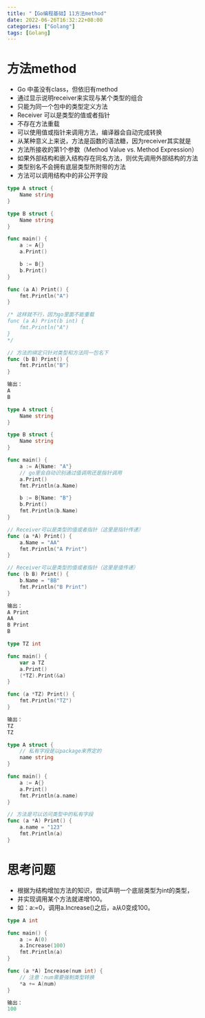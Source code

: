 ```yaml
---
title: "【Go编程基础】11方法method"
date: 2022-06-26T16:32:22+08:00
categories: ["Golang"]
tags: [Golang]
---
```

# 方法method
- Go 中虽没有class，但依旧有method
- 通过显示说明receiver来实现与某个类型的组合
- 只能为同一个包中的类型定义方法
- Receiver 可以是类型的值或者指针
- 不存在方法重载
- 可以使用值或指针来调用方法，编译器会自动完成转换
- 从某种意义上来说，方法是函数的语法糖，因为receiver其实就是
- 方法所接收的第1个参数（Method Value vs. Method Expression）
- 如果外部结构和嵌入结构存在同名方法，则优先调用外部结构的方法
- 类型别名不会拥有底层类型所附带的方法
- 方法可以调用结构中的非公开字段

```go
type A struct {
	Name string
}

type B struct {
	Name string
}

func main() {
	a := A{}
	a.Print()

	b := B{}
	b.Print()
}

func (a A) Print() {
	fmt.Println("A")
}

/* 这样就不行，因为go里面不能重载
func (a A) Print(b int) {
	fmt.Println("A")
}
*/

// 方法的绑定只针对类型和方法同一包名下
func (b B) Print() {
	fmt.Println("B")
}

输出：
A
B
```

```go
type A struct {
	Name string
}

type B struct {
	Name string
}

func main() {
	a := A{Name: "A"}
	// go里会自动识别通过值调用还是指针调用
	a.Print()
	fmt.Println(a.Name)

	b := B{Name: "B"}
	b.Print()
	fmt.Println(b.Name)
}

// Receiver可以是类型的值或者指针（这里是指针传递）
func (a *A) Print() {
	a.Name = "AA"
	fmt.Println("A Print")
}

// Receiver可以是类型的值或者指针（这里是值传递）
func (b B) Print() {
	b.Name = "BB"
	fmt.Println("B Print")
}

输出：
A Print
AA
B Print
B
```

```go
type TZ int

func main() {
	var a TZ
	a.Print()
	(*TZ).Print(&a)
}

func (a *TZ) Print() {
	fmt.Println("TZ")
}

输出：
TZ
TZ
```

```go
type A struct {
	// 私有字段是以package来界定的
	name string
}

func main() {
	a := A{}
	a.Print()
	fmt.Println(a.name)
}

// 方法是可以访问类型中的私有字段
func (a *A) Print() {
	a.name = "123"
	fmt.Println(a)
}
```

# 思考问题
- 根据为结构增加方法的知识，尝试声明一个底层类型为int的类型，
- 并实现调用某个方法就递增100。
- 如：a:=0，调用a.Increase()之后，a从0变成100。

```go
type A int

func main() {
	a := A(0)
	a.Increase(100)
	fmt.Println(a)
}

func (a *A) Increase(num int) {
    // 注意：num需要强制类型转换
	*a += A(num)
}

输出：
100
```
